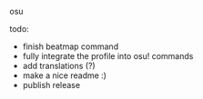 osu

todo:
- finish beatmap command
- fully integrate the profile into osu! commands
- add translations (?)
- make a nice readme :)
- publish release
